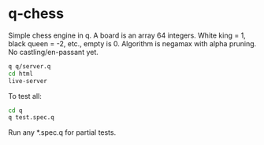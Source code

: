# q-chess

Simple chess engine in q.
A board is an array 64 integers.
White king = 1, black queen = -2, etc., empty is 0.
Algorithm is negamax with alpha pruning.
No castling/en-passant yet. 

```sh
q q/server.q
cd html
live-server
```

To test all:

```sh
cd q
q test.spec.q
```

Run any *.spec.q for partial tests.